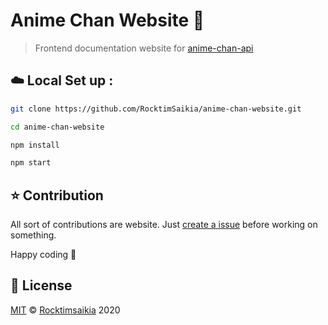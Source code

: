 # Anime Chan Website :rocket:

> Frontend documentation website for [anime-chan-api][api_repo]

## :cloud: Local Set up :

```bash
git clone https://github.com/RocktimSaikia/anime-chan-website.git

cd anime-chan-website

npm install

npm start
```

## :star: Contribution

All sort of contributions are website. Just [create a issue][repo] before working on something.

Happy coding :tada:

## :page_facing_up: License

[MIT][license] © [Rocktimsaikia][profile] 2020

[api_repo]: https://www.github.com/rocktimsaikia/anime-chan
[repo]: https://github.com/RocktimSaikia/anime-chan-website/issues
[license]: /licese
[profile]: https://github.com/RocktimSaikia
